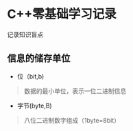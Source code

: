 # C++零基础学习记录
记录知识盲点

## 信息的储存单位
* 位（bit,b)
> 数据的最小单位，表示一位二进制信息
* 字节(byte,B)
> 八位二进制数字组成（1byte=8bit）

